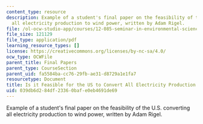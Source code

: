 ```yaml
---
content_type: resource
description: Example of a student's final paper on the feasibility of the U.S. converting
  all electricity production to wind power, written by Adam Rigel.
file: /ol-ocw-studio-app/courses/12-085-seminar-in-environmental-science-spring-2008/039db6d284df23360bafe0eb4691de69_rigel.pdf
file_size: 121129
file_type: application/pdf
learning_resource_types: []
license: https://creativecommons.org/licenses/by-nc-sa/4.0/
ocw_type: OCWFile
parent_title: Final Papers
parent_type: CourseSection
parent_uid: fa5584ba-cc76-29fb-ae31-d8729a1e1fa7
resourcetype: Document
title: Is it Feasible for the US to Convert All Electricity Production to Wind Power?
uid: 039db6d2-84df-2336-0baf-e0eb4691de69
---
```

Example of a student's final paper on the feasibility of the U.S. converting all electricity production to wind power, written by Adam Rigel.